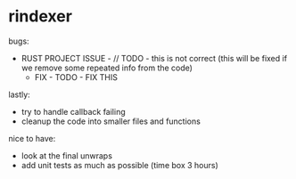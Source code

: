 # rindexer

bugs:
- RUST PROJECT ISSUE - // TODO - this is not correct (this will be fixed if we remove some repeated info from the code)
  - FIX - TODO - FIX THIS
  
lastly:
- try to handle callback failing
- cleanup the code into smaller files and functions

nice to have:
- look at the final unwraps
- add unit tests as much as possible (time box 3 hours)
